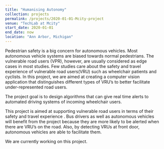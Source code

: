 ```yaml
---
title: "Humanising Autonomy"
collection: projects
permalink: /projects/2020-01-01-Mcity-project
venue: "TechLab at Mcity"
start_date: 2020-01-01
end_date: now
location: "Ann Arbor, Michigan"
---
```


Pedestrian safety is a big concern for autonomous vehicles. Most autonomous vehicle systems are biased towards normal pedestrians. The vulnerable road users (VPR), however, are usually considered as edge cases in most studies. Few studies care about the safety and travel experience of vulnerable road users(VRU) such as wheelchair patients and cyclists. In this project, we are aimed at creating a computer vision application that distinguishes different types of VRU’s to better facilitate under-represented road users.

The project goal is to design algorithms that can give real time alerts to automated driving systems of incoming wheelchair users.

This project is aimed at supporting  vulnerable road users  in terms of their safety and travel experience .  Bus drivers as well as autonomous vehicles will benefit from the project  because they are more likely to be alerted when there are VRU’s on the road. Also, by detecting VRUs at front door, autonomous vehicles are able to facilitate them.

We are currently working on this project.
